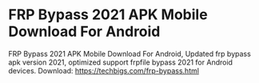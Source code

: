 # FRP Bypass 2021 APK Mobile Download For Android
FRP Bypass 2021 APK Mobile Download For Android, Updated frp bypass apk version 2021, optimized support frpfile bypass 2021 for Android devices.
Download: https://techbigs.com/frp-bypass.html
